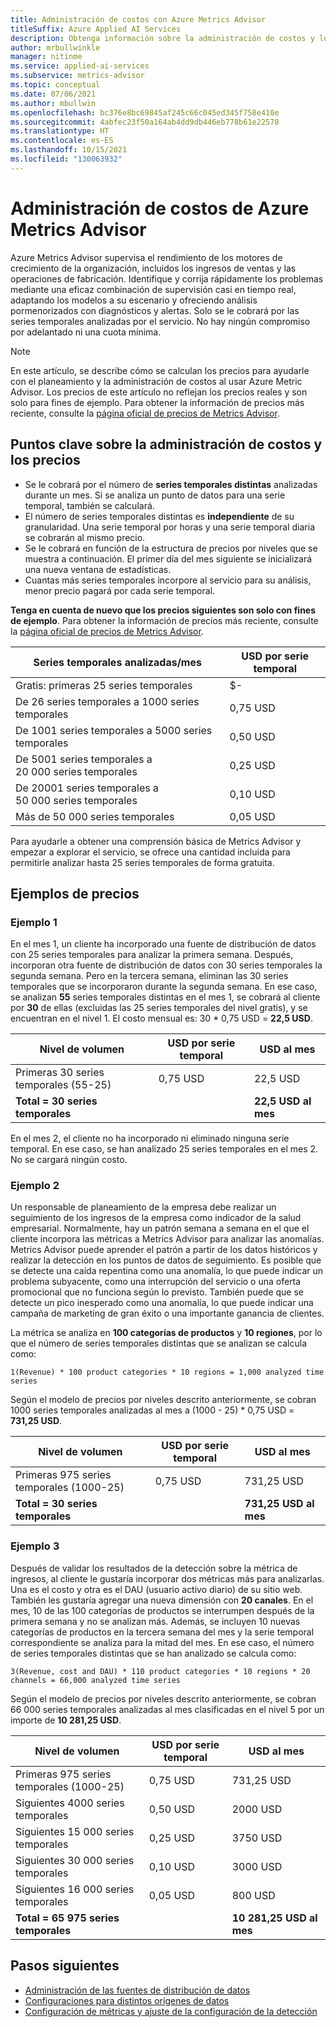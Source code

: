 ```yaml
---
title: Administración de costos con Azure Metrics Advisor
titleSuffix: Azure Applied AI Services
description: Obtenga información sobre la administración de costos y los precios de Azure Metrics Advisor.
author: mrbullwinkle
manager: nitinme
ms.service: applied-ai-services
ms.subservice: metrics-advisor
ms.topic: conceptual
ms.date: 07/06/2021
ms.author: mbullwin
ms.openlocfilehash: bc376e8bc69845af245c66c045ed345f758e410e
ms.sourcegitcommit: 4abfec23f50a164ab4dd9db446eb778b61e22578
ms.translationtype: HT
ms.contentlocale: es-ES
ms.lasthandoff: 10/15/2021
ms.locfileid: "130063932"
---
```

# <a name="azure-metrics-advisor-cost-management"></a>Administración de costos de Azure Metrics Advisor

Azure Metrics Advisor supervisa el rendimiento de los motores de crecimiento de la organización, incluidos los ingresos de ventas y las operaciones de fabricación. Identifique y corrija rápidamente los problemas mediante una eficaz combinación de supervisión casi en tiempo real, adaptando los modelos a su escenario y ofreciendo análisis pormenorizados con diagnósticos y alertas. Solo se le cobrará por las series temporales analizadas por el servicio. No hay ningún compromiso por adelantado ni una cuota mínima.

> [!NOTE]
> En este artículo, se describe cómo se calculan los precios para ayudarle con el planeamiento y la administración de costos al usar Azure Metric Advisor. Los precios de este artículo no reflejan los precios reales y son solo para fines de ejemplo. Para obtener la información de precios más reciente, consulte la [página oficial de precios de Metrics Advisor](https://azure.microsoft.com/pricing/details/metrics-advisor/).  

## <a name="key-points-about-cost-management-and-pricing"></a>Puntos clave sobre la administración de costos y los precios

- Se le cobrará por el número de **series temporales distintas** analizadas durante un mes. Si se analiza un punto de datos para una serie temporal, también se calculará.
- El número de series temporales distintas es **independiente** de su granularidad. Una serie temporal por horas y una serie temporal diaria se cobrarán al mismo precio. 
- Se le cobrará en función de la estructura de precios por niveles que se muestra a continuación. El primer día del mes siguiente se inicializará una nueva ventana de estadísticas.  
- Cuantas más series temporales incorpore al servicio para su análisis, menor precio pagará por cada serie temporal. 

**Tenga en cuenta de nuevo que los precios siguientes son solo con fines de ejemplo**. Para obtener la información de precios más reciente, consulte la [página oficial de precios de Metrics Advisor](https://azure.microsoft.com/pricing/details/metrics-advisor/).

| Series temporales analizadas/mes| USD por serie temporal |
|--------|-----|
| Gratis: primeras 25 series temporales | $- |
| De 26 series temporales a 1000 series temporales | 0,75 USD |
| De 1001 series temporales a 5000 series temporales | 0,50 USD |
| De 5001 series temporales a 20 000 series temporales | 0,25 USD|
| De 20001 series temporales a 50 000 series temporales| 0,10 USD|
| Más de 50 000 series temporales | 0,05 USD |


Para ayudarle a obtener una comprensión básica de Metrics Advisor y empezar a explorar el servicio, se ofrece una cantidad incluida para permitirle analizar hasta 25 series temporales de forma gratuita. 

## <a name="pricing-examples"></a>Ejemplos de precios

### <a name="example-1"></a>Ejemplo 1
<!-- introduce statistic window-->

En el mes 1, un cliente ha incorporado una fuente de distribución de datos con 25 series temporales para analizar la primera semana. Después, incorporan otra fuente de distribución de datos con 30 series temporales la segunda semana. Pero en la tercera semana, eliminan las 30 series temporales que se incorporaron durante la segunda semana. En ese caso, se analizan **55** series temporales distintas en el mes 1, se cobrará al cliente por **30** de ellas (excluidas las 25 series temporales del nivel gratis), y se encuentran en el nivel 1. El costo mensual es: 30 * 0,75 USD = **22,5 USD**. 

| Nivel de volumen | USD por serie temporal | USD al mes | 
| ------------| ----------------- | ----------- |
| Primeras 30 series temporales (55-25) | 0,75 USD | 22,5 USD |
| **Total = 30 series temporales** | | **22,5 USD al mes** |

En el mes 2, el cliente no ha incorporado ni eliminado ninguna serie temporal. En ese caso, se han analizado 25 series temporales en el mes 2. No se cargará ningún costo. 

### <a name="example-2"></a>Ejemplo 2
<!-- introduce how time series is calculated-->

Un responsable de planeamiento de la empresa debe realizar un seguimiento de los ingresos de la empresa como indicador de la salud empresarial. Normalmente, hay un patrón semana a semana en el que el cliente incorpora las métricas a Metrics Advisor para analizar las anomalías. Metrics Advisor puede aprender el patrón a partir de los datos históricos y realizar la detección en los puntos de datos de seguimiento. Es posible que se detecte una caída repentina como una anomalía, lo que puede indicar un problema subyacente, como una interrupción del servicio o una oferta promocional que no funciona según lo previsto. También puede que se detecte un pico inesperado como una anomalía, lo que puede indicar una campaña de marketing de gran éxito o una importante ganancia de clientes. 

La métrica se analiza en **100 categorías de productos** y **10 regiones**, por lo que el número de series temporales distintas que se analizan se calcula como: 

```
1(Revenue) * 100 product categories * 10 regions = 1,000 analyzed time series
```

Según el modelo de precios por niveles descrito anteriormente, se cobran 1000 series temporales analizadas al mes a (1000 - 25) * 0,75 USD = **731,25 USD**. 

| Nivel de volumen | USD por serie temporal | USD al mes | 
| ------------| ----------------- | ----------- |
| Primeras 975 series temporales (1000-25) | 0,75 USD | 731,25 USD |
| **Total = 30 series temporales** | | **731,25 USD al mes** |

### <a name="example-3"></a>Ejemplo 3
<!-- introduce cost for multiple metrics and -->

Después de validar los resultados de la detección sobre la métrica de ingresos, al cliente le gustaría incorporar dos métricas más para analizarlas. Una es el costo y otra es el DAU (usuario activo diario) de su sitio web. También les gustaría agregar una nueva dimensión con **20 canales**. En el mes, 10 de las 100 categorías de productos se interrumpen después de la primera semana y no se analizan más. Además, se incluyen 10 nuevas categorías de productos en la tercera semana del mes y la serie temporal correspondiente se analiza para la mitad del mes. En ese caso, el número de series temporales distintas que se han analizado se calcula como: 

```    
3(Revenue, cost and DAU) * 110 product categories * 10 regions * 20 channels = 66,000 analyzed time series
```

Según el modelo de precios por niveles descrito anteriormente, se cobran 66 000 series temporales analizadas al mes clasificadas en el nivel 5 por un importe de **10 281,25 USD**. 

| Nivel de volumen | USD por serie temporal | USD al mes | 
| ------------| ----------------- | ----------- |
| Primeras 975 series temporales (1000-25) | 0,75 USD | 731,25 USD |
| Siguientes 4000 series temporales | 0,50 USD | 2000 USD |
| Siguientes 15 000 series temporales | 0,25 USD | 3750 USD |
| Siguientes 30 000 series temporales | 0,10 USD | 3000 USD |
| Siguientes 16 000 series temporales | 0,05 USD | 800 USD |
| **Total = 65 975 series temporales** | | **10 281,25 USD al mes** |

## <a name="next-steps"></a>Pasos siguientes

- [Administración de las fuentes de distribución de datos](how-tos/manage-data-feeds.md)
- [Configuraciones para distintos orígenes de datos](data-feeds-from-different-sources.md)
- [Configuración de métricas y ajuste de la configuración de la detección](how-tos/configure-metrics.md)


